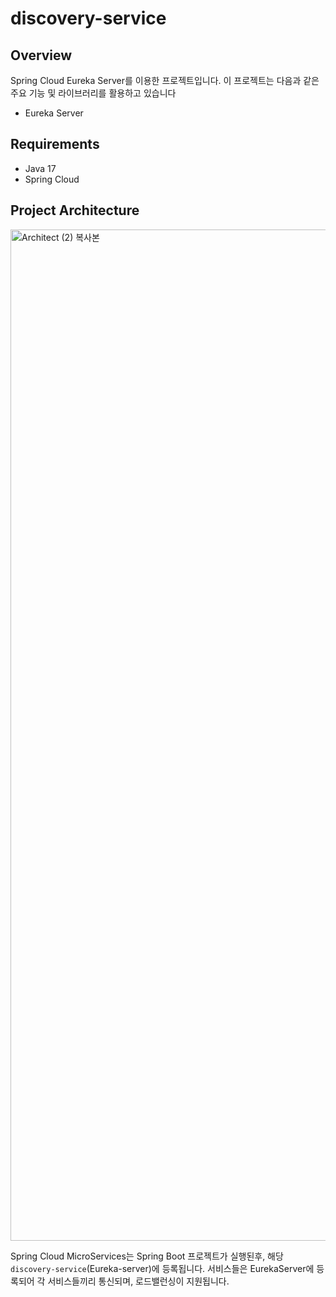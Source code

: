 # discovery-service

## Overview

Spring Cloud Eureka Server를 이용한 프로젝트입니다. 이 프로젝트는 다음과 같은 주요 기능 및 라이브러리를 활용하고 있습니다

- Eureka Server

## Requirements

- Java 17
- Spring Cloud

## Project Architecture

<img width="1618" alt="Architect (2) 복사본" src="https://github.com/wooriFisa-Final-Project-F4/.github/assets/109801772/27ac2b1d-8624-424f-aefb-4ceda4484b63">

Spring Cloud MicroServices는 Spring Boot 프로젝트가 실행된후, 해당 `discovery-service`(Eureka-server)에 등록됩니다. 서비스들은 EurekaServer에 등록되어 각 서비스들끼리 통신되며, 로드밸런싱이 지원됩니다.
